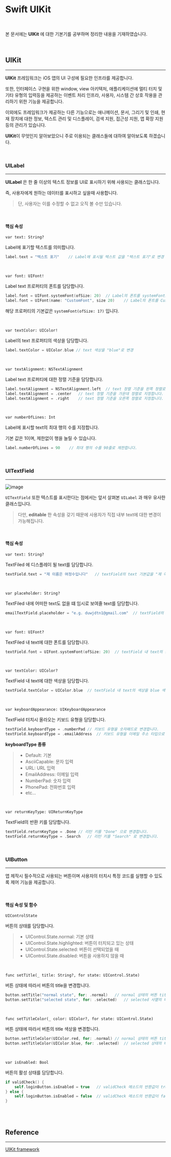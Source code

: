 # Swift UIKit

<br>

본 문서에는 **UIKit** 에 대한 기본기를 공부하며 정리한 내용을 기재하였습니다.

<br>

## UIKit
---

**UIKit** 프레임워크는 iOS 앱의 UI 구성에 필요한 인프라를 제공합니다.

또한, 인터페이스 구현을 위한 window, view 아키텍처, 애플리케이션에 멀티 터치 및 기타 유형의 입력등을 제공하는 이벤트 처리 인프라, 사용자, 시스템 간 상호 작용을 관리하기 위한 기능을 제공합니다.

이외에도 프레임워크가 제공하는 다른 기능으로는 애니메이션, 문서, 그리기 및 인쇄, 현재 장치에 대한 정보, 텍스트 관리 및 디스플레이, 검색 지원, 접근성 지원, 앱 확장 지원 등의 관리가 있습니다.

**UIKit**이 무엇인지 알아보았으니 주로 이용되는 클래스들에 대하여 알아보도록 하겠습니다.

<br>

### UILabel
---

**UILabel** 은 한 줄 이상의 텍스트 정보를 UI로 표시하기 위해 사용되는 클래스입니다.

즉, 사용자에게 원하는 데이터를 표시하고 싶을때 사용합니다.

> 단, 사용자는 이를 수정할 수 없고 오직 볼 수만 있습니다.

<br>

#### 핵심 속성

`var text: String?`

Label에 표기할 텍스트를 의미합니다.

```swift
label.text = "텍스트 표기"    // Label에 표시될 텍스트 값을 "텍스트 표기"로 변경
```

<br>

`var font: UIFont!`

Label text 프로퍼티의 폰트를 담당합니다.

```swift
label.font = UIFont.systemFont(ofSize: 20)  // Label의 폰트를 systemFont로 지정하며 크기를 20으로 변경합니다.
label.font = UIFont(name: "CustomFont", size 20)    // Label의 폰트를 CustomFont로 지정하며 크기를 20으로 변경합니다.
```

해당 프로퍼티의 기본값은 `systemFont(ofSize: 17)` 입니다.

<br>

`var textColor: UIColor!`

Label의 text 프로퍼티의 색상을 담당합니다.

```swift
label.textColor = UIColor.blue // text 색상을 "blue"로 변경
```

<br>

`var textAlignment: NSTextAlignment`

Label text 프로퍼티에 대한 정렬 기준을 담당합니다.

```swift
label.textAlignment = NSTextAlignment.left  // text 정렬 기준을 왼쪽 정렬로 지정합니다.
label.textAlignment = .center   // text 정렬 기준을 가운데 정렬로 지정합니다.
label.textAlignment = .right    // text 정렬 기준을 오른쪽 정렬로 지정합니다.
```

<br>

`var numberOfLines: Int`

Label에 표시할 text의 최대 행의 수를 지정합니다.

기본 값은 1이며, 제한없이 행을 늘릴 수 있습니다.

```swift
label.numberOfLines = 90    // 최대 행의 수를 90줄로 제한합니다.
```

<br>

### UITextField
---

![image](https://user-images.githubusercontent.com/33051018/100983375-936cb280-358c-11eb-80c6-5292c3db4230.png)


`UITextField` 또한 텍스트를 표시한다는 점에서는 앞서 살펴본 `UILabel` 과 매우 유사한 클래스입니다.

>다만, **editable** 한 속성을 갖기 때문에 사용자가 직접 내부 text에 대한 변경이 가능해집니다.

<br>

#### 핵심 속성

`var text: String?`

TextFiled 에 디스플레이 될 text를 담당합니다.

```swift
textField.text = "제 이름은 여정수입니다"   // textField의 text 기본값을 "제 이름은 여정수입니다" 로 변경합니다.
```

<br>

`var placeholder: String?`

TextFiled 내에 어떠한 text도 없을 떄 임시로 보여줄 text를 담당합니다.

```swift
emailTextField.placeholder = "e.g. duwjdtn1@gmail.com"  // textField의 임시값을 "e.g. duwjdtn1@gmail.com" 으로 변경합니다.
```

<br>

`var font: UIFont?`

TextFiled 내 text에 대한 폰트를 담당합니다.

```swift
textField.font = UIFont.systemFont(ofSize: 20)  // textField 내 text의 폰트를 systemFont로 지정하며 크기를 20으로 변경합니다.
```

<br>

`var textColor: UIColor?`

TextField 내 text에 대한 색상을 담당합니다.

```swift
textField.textColor = UIColor.blue  // textField 내 text의 색상을 blue 색상으로 변경합니다.
```

<br>

`var keyboardAppearance: UIKeyboardAppearance`

TextField 터치시 올라오는 키보드 유형을 담당합니다.

```swift
textField.keyboardType = .numberPad // 키보드 유형을 숫자패드로 변경합니다.
textField.keyboardType = .emailAddress  // 키보드 유형을 이메일 주소 타입으로 변경합니다.
```

**keyboardType 종류**
> - Default: 기본
> - AsciiCapable: 문자 입력
> - URL: URL 입력
> - EmailAddress: 이메일 입력
> - NumberPad: 숫자 입력
> - PhonePad: 전화번호 입력
> - etc...

<br>

`var returnKeyType: UIReturnKeyType`

TextField의 반환 키를 담당합니다.

```swift
textField.returnKeyType = .Done // 리턴 키를 "Done" 으로 변경합니다.
textField.returnKeyType = .Search   // 리턴 키를 "Search" 로 변경합니다.
```

<br>

### UIButton
---

앱 제작시 필수적으로 사용되는 버튼이며 사용자의 터치시 특정 코드를 실행할 수 있도록 제어 기능을 제공합니다.

<br>

#### 핵심 속성 및 함수

`UIControlState`

버튼의 상태를 담당합니다.

> - UIControl.State.normal: 기본 상태
> - UIControl.State.highlighted: 버튼이 터치되고 있는 상태
> - UIControl.State.selected: 버튼이 선택되었을 때
> - UIControl.State.disabled: 버튼을 사용하지 않을 때

<br>

`func setTitle(_ title: String?, for state: UIControl.State)`

버튼 상태에 따라서 버튼의 title을 변경합니다.

```swift
button.setTitle("normal state", for: .normal)   // normal 상태의 버튼 title을 "normal state"로 지정합니다.
button.setTitle("selected state", for: .selected)   // selected 사앹의 버튼 title을 "selected state"로 지정합니다.
```

<br>

`func setTitleColor(_ color: UIColor?, for state: UIControl.State)`

버튼 상태에 따라서 버튼의 title 색상을 변경합니다.

```swift
button.setTitleColor(UIColor.red, for: .normal) // normal 상태의 버튼 title 색상을 red 색상으로 지정합니다.
button.setTitleColor(UIColor.blue, for: .selected)  // selected 상태의 버튼 title 색상을 blue 색상으로 지정합니다.
```

<br>

`var isEnabled: Bool`

버튼의 활성 상태를 담당합니다.

```swift
if validCheck() {
    self.loginButton.isEnabled = true   // validCheck 메소드의 반환값이 true인 경우 loginButton를 활성화합니다.
} else {
    self.loginButton.isEnabled = false  // validCheck 메소드의 반환값이 false인 경우 loginButton를 비활성화합니다.
}
```



<br>
<br>

## Reference
---

[UIKit framework](https://developer.apple.com/documentation/uikit)